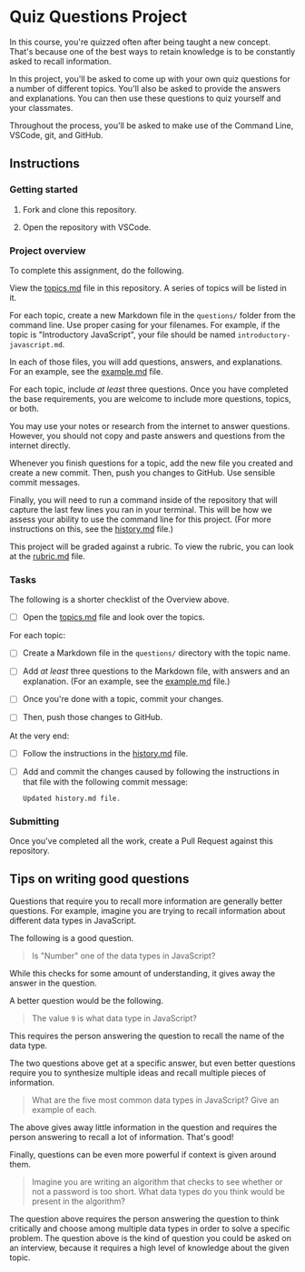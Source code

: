 # Quiz Questions Project

In this course, you're quizzed often after being taught a new concept. That's because one of the best ways to retain knowledge is to be constantly asked to recall information.

In this project, you'll be asked to come up with your own quiz questions for a number of different topics. You'll also be asked to provide the answers and explanations. You can then use these questions to quiz yourself and your classmates.

Throughout the process, you'll be asked to make use of the Command Line, VSCode, git, and GitHub.

## Instructions

### Getting started

1. Fork and clone this repository.

1. Open the repository with VSCode.

### Project overview

To complete this assignment, do the following.

View the [topics.md](./topics.md) file in this repository. A series of topics will be listed in it.

For each topic, create a new Markdown file in the `questions/` folder from the command line. Use proper casing for your filenames. For example, if the topic is "Introductory JavaScript", your file should be named `introductory-javascript.md`.

In each of those files, you will add questions, answers, and explanations. For an example, see the [example.md](./questions/example.md) file.

For each topic, include _at least_ three questions. Once you have completed the base requirements, you are welcome to include more questions, topics, or both.

You may use your notes or research from the internet to answer questions. However, you should not copy and paste answers and questions from the internet directly.

Whenever you finish questions for a topic, add the new file you created and create a new commit. Then, push you changes to GitHub. Use sensible commit messages.

Finally, you will need to run a command inside of the repository that will capture the last few lines you ran in your terminal. This will be how we assess your ability to use the command line for this project. (For more instructions on this, see the [history.md](./history.md) file.)

This project will be graded against a rubric. To view the rubric, you can look at the [rubric.md](./rubric.md) file.

### Tasks

The following is a shorter checklist of the Overview above.

- [ ] Open the [topics.md](./topics.md) file and look over the topics.

For each topic:

- [ ] Create a Markdown file in the `questions/` directory with the topic name.

- [ ] Add _at least_ three questions to the Markdown file, with answers and an explanation. (For an example, see the [example.md](./example.md) file.)

- [ ] Once you're done with a topic, commit your changes.

- [ ] Then, push those changes to GitHub.

At the very end:

- [ ] Follow the instructions in the [history.md](./history.md) file.

- [ ] Add and commit the changes caused by following the instructions in that file with the following commit message:
  ```
  Updated history.md file.
  ```

### Submitting

Once you've completed all the work, create a Pull Request against this repository.

## Tips on writing good questions

Questions that require you to recall more information are generally better questions. For example, imagine you are trying to recall information about different data types in JavaScript.

The following is a good question.

> Is "Number" one of the data types in JavaScript?

While this checks for some amount of understanding, it gives away the answer in the question.

A better question would be the following.

> The value `9` is what data type in JavaScript?

This requires the person answering the question to recall the name of the data type.

The two questions above get at a specific answer, but even better questions require you to synthesize multiple ideas and recall multiple pieces of information.

> What are the five most common data types in JavaScript? Give an example of each.

The above gives away little information in the question and requires the person answering to recall a lot of information. That's good!

Finally, questions can be even more powerful if context is given around them.

> Imagine you are writing an algorithm that checks to see whether or not a password is too short. What data types do you think would be present in the algorithm?

The question above requires the person answering the question to think critically and choose among multiple data types in order to solve a specific problem. The question above is the kind of question you could be asked on an interview, because it requires a high level of knowledge about the given topic.
